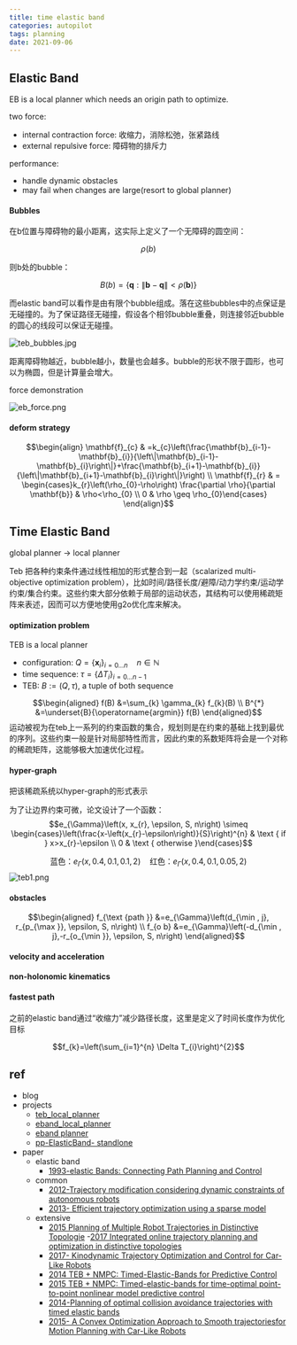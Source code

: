 ```yaml
---
title: time elastic band 
categories: autopilot
tags: planning
date: 2021-09-06
---
```


## Elastic Band

EB is a local planner which needs an origin path to optimize.

two force:

- internal contraction force: 收缩力，消除松弛，张紧路线
- external repulsive force: 障碍物的排斥力

performance:

- handle dynamic obstacles
- may fail when changes are large(resort to global planner)

#### Bubbles

在b位置与障碍物的最小距离，这实际上定义了一个无障碍的圆空间：

$$\rho(b)$$

则b处的bubble：

$$B(b)=\{\mathbf{q}:\|\mathbf{b}-\mathbf{q}\|<\rho(\mathbf{b})\}$$

而elastic band可以看作是由有限个bubble组成。落在这些bubbles中的点保证是无碰撞的。为了保证路径无碰撞，假设各个相邻bubble重叠，则连接邻近bubble的圆心的线段可以保证无碰撞。

![teb_bubbles.jpg](https://cdn.jsdelivr.net/gh/YeeKal/img_land/blog/notes_img_backup/autopilot/imgs/teb_bubbles.jpg)

距离障碍物越近，bubble越小，数量也会越多。bubble的形状不限于圆形，也可以为椭圆，但是计算量会增大。

force demonstration

![eb_force.png](https://cdn.jsdelivr.net/gh/YeeKal/img_land/blog/notes_img_backup/autopilot/imgs/eb_force.png)

#### deform strategy

$$\begin{align}
\mathbf{f}_{c} & =k_{c}\left(\frac{\mathbf{b}_{i-1}-\mathbf{b}_{i}}{\left\|\mathbf{b}_{i-1}-\mathbf{b}_{i}\right\|}+\frac{\mathbf{b}_{i+1}-\mathbf{b}_{i}}{\left\|\mathbf{b}_{i+1}-\mathbf{b}_{i}\right\|}\right)  \\
\mathbf{f}_{r} & = \begin{cases}k_{r}\left(\rho_{0}-\rho\right) \frac{\partial \rho}{\partial \mathbf{b}} & \rho<\rho_{0} \\ 0 & \rho \geq \rho_{0}\end{cases}
\end{align}$$



## Time Elastic Band

global planner -> local planner

Teb 把各种约束条件通过线性相加的形式整合到一起（scalarized multi-objective optimization problem），比如时间/路径长度/避障/动力学约束/运动学约束/集合约束。这些约束大部分依赖于局部的运动状态，其结构可以使用稀疏矩阵来表述，因而可以方便地使用g2o优化库来解决。

#### optimization problem

TEB is a local planner

- configuration: $Q=\left\{\mathbf{x}_{i}\right\}_{i=0 \ldots n} \quad n \in \mathbb{N}$
- time sequence: $\tau=\left\{\Delta T_{i}\right\}_{i=0 \ldots n-1}$
- TEB: $B:=(Q, \tau)$, a tuple of both sequence

$$\begin{aligned}
f(B) &=\sum_{k} \gamma_{k} f_{k}(B) \\
B^{*} &=\underset{B}{\operatorname{argmin}} f(B)
\end{aligned}$$
运动被视为在teb上一系列的约束函数的集合，规划则是在约束的基础上找到最优的序列。这些约束一般是针对局部特性而言，因此约束的系数矩阵将会是一个对称的稀疏矩阵，这能够极大加速优化过程。

#### hyper-graph

把该稀疏系统以hyper-graph的形式表示



为了让边界约束可微，论文设计了一个函数：
$$e_{\Gamma}\left(x, x_{r}, \epsilon, S, n\right) \simeq \begin{cases}\left(\frac{x-\left(x_{r}-\epsilon\right)}{S}\right)^{n} & \text { if } x>x_{r}-\epsilon \\ 0 & \text { otherwise }\end{cases}$$

$$\text{蓝色：}e_{\Gamma}(x,0.4,0.1, 0.1, 2) \quad \text{红色：}e_{\Gamma}(x,0.4,0.1, 0.05, 2)$$
![teb1.png](https://cdn.jsdelivr.net/gh/YeeKal/img_land/blog/notes_img_backup/autopilot/imgs/teb1.png)

#### obstacles


$$\begin{aligned}
f_{\text {path }} &=e_{\Gamma}\left(d_{\min , j}, r_{p_{\max }}, \epsilon, S, n\right) \\
f_{o b} &=e_{\Gamma}\left(-d_{\min , j},-r_{o_{\min }}, \epsilon, S, n\right)
\end{aligned}$$

#### velocity and acceleration

#### non-holonomic kinematics

#### fastest path

之前的elastic band通过“收缩力”减少路径长度，这里是定义了时间长度作为优化目标

$$f_{k}=\left(\sum_{i=1}^{n} \Delta T_{i}\right)^{2}$$







## ref

- blog
- projects
    - [teb_local_planner](https://github.com/rst-tu-dortmund/teb_local_planner)
    - [eband_local_planner](https://github.com/utexas-bwi/eband_local_planner)
    - [eband planner](https://github.com/bhaskara/eband_planner)
    - [pp-ElasticBand- standlone](https://github.com/youmnam/pp-ElasticBand)
- paper
    - elastic band
        - [1993-elastic Bands: Connecting Path Planning and Control]()
    - common
        - [2012-Trajectory modification considering dynamic constraints of autonomous robots]()
        - [2013-  Efficient trajectory optimization using a sparse model]()
    - extensive
        - [2015 Planning of Multiple Robot Trajectories in Distinctive Topologie]()
        -[2017 Integrated online trajectory planning and optimization in distinctive topologies]()
        - [2017- Kinodynamic Trajectory Optimization and Control for Car-Like Robots]()
        - [2014 TEB + NMPC: Timed-Elastic-Bands for Predictive Control]()
        - [2015 TEB + NMPC: Timed-elastic-bands for time-optimal point-to-point nonlinear model predictive control]()
        - [2014-Planning of optimal collision avoidance trajectories with timed elastic bands]()
        - [2015- A Convex Optimization Approach to Smooth  trajectoriesfor Motion Planning with Car-Like Robots ]()